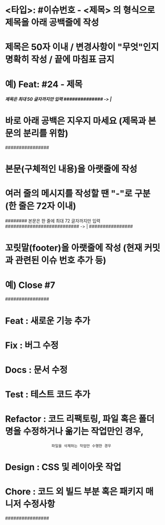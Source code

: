 # <타입>: #이슈번호 - <제목> 의 형식으로 제목을 아래 공백줄에 작성
# 제목은 50자 이내 / 변경사항이 "무엇"인지 명확히 작성 / 끝에 마침표 금지
# 예) Feat: #24 - 제목

##### 제목은 최대 50 글자까지만 입력 ############## -> |
# 바로 아래 공백은 지우지 마세요 (제목과 본문의 분리를 위함)

################
# 본문(구체적인 내용)을 아랫줄에 작성
# 여러 줄의 메시지를 작성할 땐 "-"로 구분 (한 줄은 72자 이내)

######## 본문은 한 줄에 최대 72 글자까지만 입력 ########################### -> |
################
# 꼬릿말(footer)을 아랫줄에 작성 (현재 커밋과 관련된 이슈 번호 추가 등)
# 예) Close #7

################
# Feat     : 새로운 기능 추가
# Fix      : 버그 수정
# Docs     : 문서 수정
# Test     : 테스트 코드 추가
# Refactor : 코드 리팩토링, 파일 혹은 폴더명을 수정하거나 옮기는 작업만인 경우, 
						 파일을 삭제하는 작업만 수행한 경우
# Design   : CSS 및 레이아웃 작업
# Chore    : 코드 외 빌드 부분 혹은 패키지 매니저 수정사항
################
